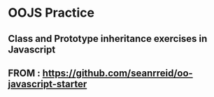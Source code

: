 # OOJS Practice
## Class and Prototype inheritance exercises in Javascript
## FROM : https://github.com/seanrreid/oo-javascript-starter
